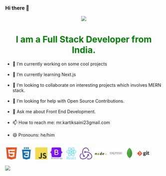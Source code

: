 ### Hi there 👋

<div id="header" align="center">
<img src="https://media.giphy.com/media/WUlplcMpOCEmTGBtBW/giphy.gif" width="150" height="auto" style="object-fit :'contain'" >
 <h1 style="color: green"> I am a Full Stack Developer from India. </h1>
</div>

- 🔭 I’m currently working on some cool projects <br/><br/>
- 🌱 I’m currently learning Next.js<br/><br/>
- 👯 I’m looking to collaborate on interesting projects which involves MERN stack.<br/><br/>
- 🤔 I’m looking for help with Open Source Contributions.<br/><br/>
- 💬 Ask me about Front End Development.<br/><br/>
- 📫 How to reach me: mr.kartiksaini23gmail.com<br/><br/>
- 😄 Pronouns: he/him <br/><br/>

<div>
 <img src="./icons/Html.svg" title="HTML5" alt="HTML" width="40" height="40"/>&nbsp;
  <img src="./icons/CSS.svg"  title="CSS3" alt="CSS" width="40" height="40"/>&nbsp;
    <img src="./icons/Javascript.svg" title="JavaScript" alt="JavaScript" width="40" height="40"/>&nbsp;
       <img src="./icons/Bootstrap.svg" title="Bootstrap" alt="Bootstrap" width="40" height="40"/>&nbsp;
    <!-- <img src="./icons/" alt="tailwindcss" tilte="tailwindcss" width="40" /> -->
  <img src="./icons/React.svg" title="React" alt="React" width="40" height="40"/>&nbsp;
  <img src="./icons/Redux.svg" title="Redux" alt="Redux " width="40" height="40"/>&nbsp;
  <img src="./icons/Nodejs.svg" title="NodeJS" alt="NodeJS" width="40" height="40"/>&nbsp;
  <img src="./icons/Express.svg" alt="express" tilte="express" width="40" />
<img src="./icons/Mongodb.svg" alt="MongoDB" tilte="MongoDB" width="40" />
  <img src="./icons/Git.svg" title="Git" alt="Git" width="40"/>
</div>

<img  align="center" width="90%" src="https://streak-stats.demolab.com?user=Iamkartiksaini" /></div>
